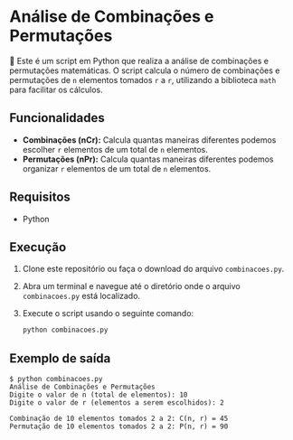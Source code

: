 # Análise de Combinações e Permutações

🔢 Este é um script em Python que realiza a análise de combinações e permutações matemáticas. O script calcula o número de combinações e permutações de `n` elementos tomados `r` a `r`, utilizando a biblioteca `math` para facilitar os cálculos.

## Funcionalidades

- **Combinações (nCr):** Calcula quantas maneiras diferentes podemos escolher `r` elementos de um total de `n` elementos.
- **Permutações (nPr):** Calcula quantas maneiras diferentes podemos organizar `r` elementos de um total de `n` elementos.

## Requisitos

- Python

## Execução

1. Clone este repositório ou faça o download do arquivo `combinacoes.py`.

2. Abra um terminal e navegue até o diretório onde o arquivo `combinacoes.py` está localizado.

3. Execute o script usando o seguinte comando:

   ```sh
   python combinacoes.py

## Exemplo de saída

   ```
   $ python combinacoes.py
Análise de Combinações e Permutações
Digite o valor de n (total de elementos): 10
Digite o valor de r (elementos a serem escolhidos): 2

Combinação de 10 elementos tomados 2 a 2: C(n, r) = 45
Permutação de 10 elementos tomados 2 a 2: P(n, r) = 90

```

